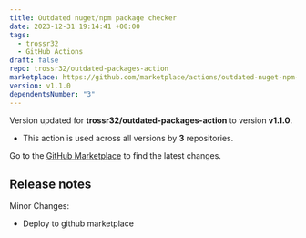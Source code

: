```yaml
---
title: Outdated nuget/npm package checker
date: 2023-12-31 19:14:41 +00:00
tags:
  - trossr32
  - GitHub Actions
draft: false
repo: trossr32/outdated-packages-action
marketplace: https://github.com/marketplace/actions/outdated-nuget-npm-package-checker
version: v1.1.0
dependentsNumber: "3"
---
```



Version updated for **trossr32/outdated-packages-action** to version **v1.1.0**.
- This action is used across all versions by **3** repositories.

Go to the [GitHub Marketplace](https://github.com/marketplace/actions/outdated-nuget-npm-package-checker) to find the latest changes.

## Release notes


Minor Changes:
- Deploy to github marketplace

